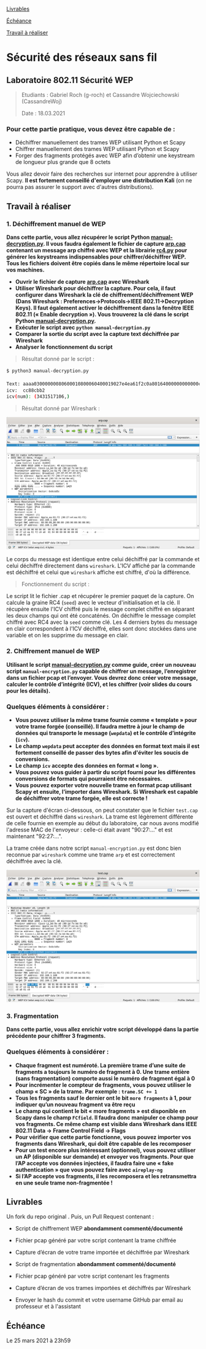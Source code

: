 [Livrables](#livrables)

[Échéance](#échéance)

[Travail à réaliser](#travail-à-réaliser)

# Sécurité des réseaux sans fil

## Laboratoire 802.11 Sécurité WEP

> Etudiants : Gabriel Roch (g-roch) et Cassandre Wojciechowski (CassandreWoj)
>
> Date : 18.03.2021

### Pour cette partie pratique, vous devez être capable de :

* Déchiffrer manuellement des trames WEP utilisant Python et Scapy
* Chiffrer manuellement des trames WEP utilisant Python et Scapy
* Forger des fragments protégés avec WEP afin d’obtenir une keystream de longueur plus grande que 8 octets


Vous allez devoir faire des recherches sur internet pour apprendre à utiliser Scapy. __Il est fortement conseillé d'employer une distribution Kali__ (on ne pourra pas assurer le support avec d'autres distributions). 


## Travail à réaliser

### 1. Déchiffrement manuel de WEP

**Dans cette partie, vous allez récupérer le script Python [manual-decryption.py](files/manual-decryption.py). Il vous faudra également le fichier de capture [arp.cap](files/arp.cap) contenant un message arp chiffré avec WEP et la librairie [rc4.py](files/rc4.py) pour générer les keystreams indispensables pour chiffrer/déchiffrer WEP. Tous les fichiers doivent être copiés dans le même répertoire local sur vos machines.**

- **Ouvrir le fichier de capture [arp.cap](files/arp.cap) avec Wireshark**
- **Utiliser Wireshark pour déchiffrer la capture. Pour cela, il faut configurer dans Wireshark la clé de chiffrement/déchiffrement WEP (Dans Wireshark : Preferences&rarr;Protocols&rarr;IEEE 802.11&rarr;Decryption Keys). Il faut également activer le déchiffrement dans la fenêtre IEEE 802.11 (« Enable decryption »). Vous trouverez la clé dans le script Python [manual-decryption.py](files/manual-decryption.py).**
- **Exécuter le script avec `python manual-decryption.py`**
- **Comparer la sortie du script avec la capture text déchiffrée par Wireshark**
- **Analyser le fonctionnement du script**

> Résultat donné par le script : 

```bash
$ python3 manual-decryption.py 

Text: aaaa03000000080600010800060400019027e4ea61f2c0a80164000000000000c0a801c8
icv:  cc88cbb2
icv(num): (3431517106,)
```

> Résultat donné par Wireshark : 

![](SWI_ex1_right.png)

Le corps du message est identique entre celui déchiffré par la commande et celui déchiffré directement dans `wireshark`. L'ICV affiché par la commande est déchiffré et celui que `wireshark` affiche est chiffré, d'où la différence. 

> Fonctionnement du script : 

Le script lit le fichier .cap et récupérer le premier paquet de la capture. On calcule la graine RC4 (`seed`) avec le vecteur d'initialisation et la clé. Il récupère ensuite l'ICV chiffré puis le message complet chiffré en séparant les deux champs qui ont été concaténés. 
On déchiffre le message complet chiffré avec RC4 avec la `seed` comme clé. Les 4 derniers bytes du message en clair correspondent à l'ICV déchiffré, elles sont donc stockées dans une variable et on les supprime du message en clair. 

### 2. Chiffrement manuel de WEP

**Utilisant le script [manual-decryption.py](files/manual-decryption.py) comme guide, créer un nouveau script `manual-encryption.py` capable de chiffrer un message, l’enregistrer dans un fichier pcap et l’envoyer.
Vous devrez donc créer votre message, calculer le contrôle d’intégrité (ICV), et les chiffrer (voir slides du cours pour les détails).**


### Quelques éléments à considérer :

- **Vous pouvez utiliser la même trame fournie comme « template » pour votre trame forgée (conseillé). Il faudra mettre à jour le champ de données qui transporte le message (`wepdata`) et le contrôle d’intégrite (`icv`).**
- **Le champ `wepdata` peut accepter des données en format text mais il est fortement conseillé de passer des bytes afin d'éviter les soucis de conversions.**
- **Le champ `icv` accepte des données en format « long ».**
- **Vous pouvez vous guider à partir du script fourni pour les différentes conversions de formats qui pourraient être nécessaires.**
- **Vous pouvez exporter votre nouvelle trame en format pcap utilisant Scapy et ensuite, l’importer dans Wireshark. Si Wireshark est capable de déchiffrer votre trame forgée, elle est correcte !**

Sur la capture d'écran ci-dessous, on peut constater que le fichier `test.cap` est ouvert et déchiffré dans `wireshark`. La trame est légèrement différente de celle fournie en exemple au début du laboratoire, car nous avons modifié l'adresse MAC de l'envoyeur : celle-ci était avant "90:27:..." et est maintenant "92:27:...".

La trame créée dans notre script `manual-encryption.py` est donc bien reconnue par `wireshark` comme une trame `arp` et est correctement déchiffrée avec la clé. 

![](SWI_ex2.png)


### 3. Fragmentation

**Dans cette partie, vous allez enrichir votre script développé dans la partie précédente pour chiffrer 3 fragments.**

### Quelques éléments à considérer :

- **Chaque fragment est numéroté. La première trame d’une suite de fragments a toujours le numéro de fragment à 0. Une trame entière (sans fragmentation) comporte aussi le numéro de fragment égal à 0**
- **Pour incrémenter le compteur de fragments, vous pouvez utiliser le champ « SC » de la trame. Par exemple : `trame.SC += 1`**
- **Tous les fragments sauf le dernier ont le bit `more fragments` à 1, pour indiquer qu’un nouveau fragment va être reçu**
- **Le champ qui contient le bit « more fragments » est disponible en Scapy dans le champ `FCfield`. Il faudra donc manipuler ce champ pour vos fragments. Ce même champ est visible dans Wireshark dans IEEE 802.11 Data &rarr; Frame Control Field &rarr; Flags**
- **Pour vérifier que cette partie fonctionne, vous pouvez importer vos fragments dans Wireshark, qui doit être capable de les recomposer**
- **Pour un test encore plus intéressant (optionnel), vous pouvez utiliser un AP (disponible sur demande) et envoyer vos fragments. Pour que l’AP accepte vos données injectées, il faudra faire une « fake authentication » que vous pouvez faire avec `aireplay-ng`**
- **Si l’AP accepte vos fragments, il les recomposera et les retransmettra en une seule trame non-fragmentée !**

## Livrables

Un fork du repo original . Puis, un Pull Request contenant :

-	Script de chiffrement WEP **abondamment commenté/documenté**
  - Fichier pcap généré par votre script contenant la trame chiffrée
  - Capture d’écran de votre trame importée et déchiffrée par Wireshark
-	Script de fragmentation **abondamment commenté/documenté**
  - Fichier pcap généré par votre script contenant les fragments
  - Capture d’écran de vos trames importées et déchiffrés par Wireshark 

-	Envoyer le hash du commit et votre username GitHub par email au professeur et à l'assistant


## Échéance

Le 25 mars 2021 à 23h59
